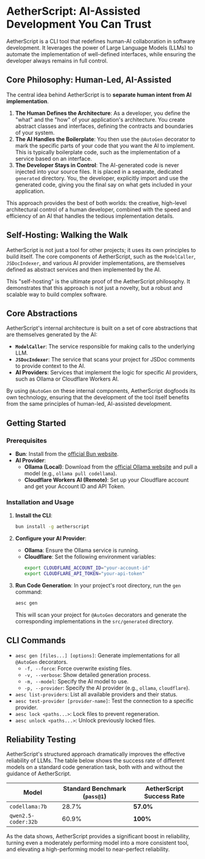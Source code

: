 # AetherScript: AI-Assisted Development You Can Trust

AetherScript is a CLI tool that redefines human-AI collaboration in software development. It leverages the power of Large Language Models (LLMs) to automate the implementation of well-defined interfaces, while ensuring the developer always remains in full control.

## Core Philosophy: Human-Led, AI-Assisted

The central idea behind AetherScript is to **separate human intent from AI implementation**.

1.  **The Human Defines the Architecture**: As a developer, you define the "what" and the "how" of your application's architecture. You create abstract classes and interfaces, defining the contracts and boundaries of your system.
2.  **The AI Handles the Boilerplate**: You then use the `@AutoGen` decorator to mark the specific parts of your code that you want the AI to implement. This is typically boilerplate code, such as the implementation of a service based on an interface.
3.  **The Developer Stays in Control**: The AI-generated code is never injected into your source files. It is placed in a separate, dedicated `generated` directory. You, the developer, explicitly import and use the generated code, giving you the final say on what gets included in your application.

This approach provides the best of both worlds: the creative, high-level architectural control of a human developer, combined with the speed and efficiency of an AI that handles the tedious implementation details.

## Self-Hosting: Walking the Walk

AetherScript is not just a tool for other projects; it uses its own principles to build itself. The core components of AetherScript, such as the `ModelCaller`, `JSDocIndexer`, and various AI provider implementations, are themselves defined as abstract services and then implemented by the AI.

This "self-hosting" is the ultimate proof of the AetherScript philosophy. It demonstrates that this approach is not just a novelty, but a robust and scalable way to build complex software.

## Core Abstractions

AetherScript's internal architecture is built on a set of core abstractions that are themselves generated by the AI:

*   **`ModelCaller`**: The service responsible for making calls to the underlying LLM.
*   **`JSDocIndexer`**: The service that scans your project for JSDoc comments to provide context to the AI.
*   **AI Providers**: Services that implement the logic for specific AI providers, such as Ollama or Cloudflare Workers AI.

By using `@AutoGen` on these internal components, AetherScript dogfoods its own technology, ensuring that the development of the tool itself benefits from the same principles of human-led, AI-assisted development.

## Getting Started

### Prerequisites

*   **Bun**: Install from the [official Bun website](https://bun.sh/).
*   **AI Provider**:
    *   **Ollama (Local)**: Download from the [official Ollama website](https://ollama.com/download) and pull a model (e.g., `ollama pull codellama`).
    *   **Cloudflare Workers AI (Remote)**: Set up your Cloudflare account and get your Account ID and API Token.

### Installation and Usage

1.  **Install the CLI**:
    ```bash
    bun install -g aetherscript
    ```

2.  **Configure your AI Provider**:
    *   **Ollama**: Ensure the Ollama service is running.
    *   **Cloudflare**: Set the following environment variables:
        ```bash
        export CLOUDFLARE_ACCOUNT_ID="your-account-id"
        export CLOUDFLARE_API_TOKEN="your-api-token"
        ```

3.  **Run Code Generation**:
    In your project's root directory, run the `gen` command:
    ```bash
    aesc gen
    ```
    This will scan your project for `@AutoGen` decorators and generate the corresponding implementations in the `src/generated` directory.

## CLI Commands

*   `aesc gen [files...] [options]`: Generate implementations for all `@AutoGen` decorators.
    *   `-f, --force`: Force overwrite existing files.
    *   `-v, --verbose`: Show detailed generation process.
    *   `-m, --model`: Specify the AI model to use.
    *   `-p, --provider`: Specify the AI provider (e.g., `ollama`, `cloudflare`).
*   `aesc list-providers`: List all available providers and their status.
*   `aesc test-provider [provider-name]`: Test the connection to a specific provider.
*   `aesc lock <paths...>`: Lock files to prevent regeneration.
*   `aesc unlock <paths...>`: Unlock previously locked files.

## Reliability Testing

AetherScript's structured approach dramatically improves the effective reliability of LLMs. The table below shows the success rate of different models on a standard code generation task, both with and without the guidance of AetherScript.

| Model               | Standard Benchmark (`pass@1`) | AetherScript Success Rate |
| ------------------- | ----------------------------- | ------------------------- |
| `codellama:7b`      | 28.7%                         | **57.0%**                 |
| `qwen2.5-coder:32b` | 60.9%                         | **100%**                  |

As the data shows, AetherScript provides a significant boost in reliability, turning even a moderately performing model into a more consistent tool, and elevating a high-performing model to near-perfect reliability.
